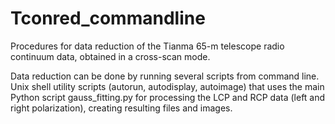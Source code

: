 # Tconred_commandline
Procedures for data reduction of the Tianma 65-m telescope radio continuum data, obtained in a cross-scan mode.

Data reduction can be done by running several scripts from command line.
Unix shell utility scripts (autorun, autodisplay, autoimage) that uses the main Python script gauss_fitting.py for processing the LCP and RCP data (left and right polarization), creating resulting files and images.
